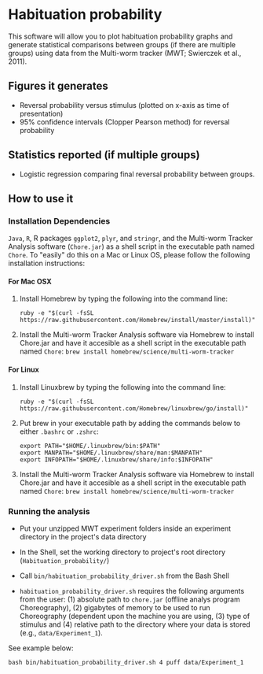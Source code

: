 # Habituation probability

This software will allow you to plot habituation probability graphs and generate 
statistical comparisons between groups (if there are multiple groups) using data from the
Multi-worm tracker (MWT; Swierczek et al., 2011). 


## Figures it generates
* Reversal probability versus stimulus (plotted on x-axis as time of presentation)
* 95% confidence intervals (Clopper Pearson method) for reversal probability

## Statistics reported (if multiple groups)
* Logistic regression comparing final reversal probability between groups.


## How to use it

### Installation Dependencies

`Java`, `R`, R packages `ggplot2`, `plyr`, and `stringr`, and the Multi-worm Tracker 
Analysis software (`Chore.jar`) as a shell script in the executable path named `Chore`. 
To "easily" do this on a Mac or Linux OS, please follow the following installation 
instructions:

#### For Mac OSX
1. Install Homebrew by typing the following into the command line:

	`ruby -e "$(curl -fsSL https://raw.githubusercontent.com/Homebrew/install/master/install)"`
	
	
2. Install the Multi-worm Tracker Analysis software via Homebrew to install Chore.jar and
have it accesible as a shell script in the executable path named `Chore`:
	`brew install homebrew/science/multi-worm-tracker`


#### For Linux
1. Install Linuxbrew by typing the following into the command line:

	`ruby -e "$(curl -fsSL https://raw.githubusercontent.com/Homebrew/linuxbrew/go/install)"`


2. Put brew in your executable path by adding the commands below to either `.bashrc` or 
`.zshrc`: 
	~~~
	export PATH="$HOME/.linuxbrew/bin:$PATH"
	export MANPATH="$HOME/.linuxbrew/share/man:$MANPATH"
	export INFOPATH="$HOME/.linuxbrew/share/info:$INFOPATH"
	~~~

3. Install the Multi-worm Tracker Analysis software via Homebrew to install Chore.jar and
	have it accesible as a shell script in the executable path named `Chore`:
	`brew install homebrew/science/multi-worm-tracker`


### Running the analysis

* Put your unzipped MWT experiment folders inside an experiment directory in the project's 
data directory

* In the Shell, set the working directory to project's root directory 
(`Habituation_probability/`)

* Call `bin/habituation_probability_driver.sh` from the Bash Shell

* `habituation_probability_driver.sh` requires the following arguments from the user: 
(1) absolute path to `chore.jar` (offline analys program Choreography), (2) gigabytes of 
memory to be used to run Choreography (dependent upon the machine you are using, (3) type 
of stimulus and (4) relative path to the directory where your data is stored 
(e.g., `data/Experiment_1`).

 
See example below:

~~~
bash bin/habituation_probability_driver.sh 4 puff data/Experiment_1
~~~
